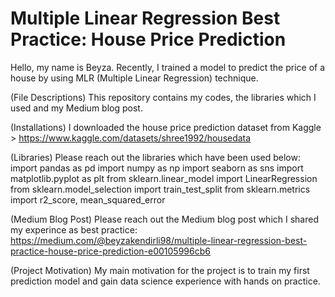 # Multiple Linear Regression Best Practice: House Price Prediction

Hello, my name is Beyza. Recently, I trained a model to predict the price of a house by using MLR (Multiple Linear Regression) technique. 

(File Descriptions)
This repository contains my codes, the libraries which I used and my Medium blog post.

(Installations)
I downloaded the house price prediction dataset from Kaggle > https://www.kaggle.com/datasets/shree1992/housedata 

(Libraries)
Please reach out the libraries which have been used below: 
import pandas as pd
import numpy as np
import seaborn as sns
import matplotlib.pyplot as plt
from sklearn.linear_model import LinearRegression
from sklearn.model_selection import train_test_split
from sklearn.metrics import r2_score, mean_squared_error

(Medium Blog Post)
Please reach out the Medium blog post which I shared my experince as best practice:
https://medium.com/@beyzakendirli98/multiple-linear-regression-best-practice-house-price-prediction-e00105996cb6 

(Project Motivation)
My main motivation for the project is to train my first prediction model and gain data science experience with hands on practice.
